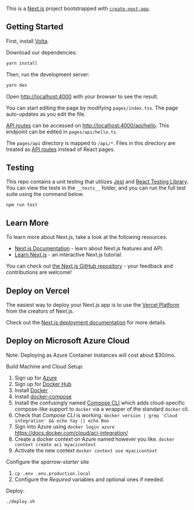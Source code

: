 This is a [Next.js](https://nextjs.org/) project bootstrapped with [`create-next-app`](https://github.com/vercel/next.js/tree/canary/packages/create-next-app).

## Getting Started

First, install [Volta](https://docs.volta.sh/guide/getting-started).

Download our dependencies:

```bash
yarn install
```

Then, run the development server:

```bash
yarn dev
```

Open [http://localhost:4000](http://localhost:4000) with your browser to see the result.

You can start editing the page by modifying `pages/index.tsx`. The page auto-updates as you edit the file.

[API routes](https://nextjs.org/docs/api-routes/introduction) can be accessed on [http://localhost:4000/api/hello](http://localhost:4000/api/hello). This endpoint can be edited in `pages/api/hello.ts`.

The `pages/api` directory is mapped to `/api/*`. Files in this directory are treated as [API routes](https://nextjs.org/docs/api-routes/introduction) instead of React pages.

## Testing

This repo contains a unit testing that utilizes [Jest](https://jestjs.io/) and [React Testing Library](https://testing-library.com/docs/react-testing-library/intro/). You can view the tests in the `__tests__` folder, and you can run the full test suite using the command below.

```
npm run test
```

## Learn More

To learn more about Next.js, take a look at the following resources:

- [Next.js Documentation](https://nextjs.org/docs) - learn about Next.js features and API.
- [Learn Next.js](https://nextjs.org/learn) - an interactive Next.js tutorial.

You can check out [the Next.js GitHub repository](https://github.com/vercel/next.js/) - your feedback and contributions are welcome!

## Deploy on Vercel

The easiest way to deploy your Next.js app is to use the [Vercel Platform](https://vercel.com/new?utm_medium=default-template&filter=next.js&utm_source=create-next-app&utm_campaign=create-next-app-readme) from the creators of Next.js.

Check out the [Next.js deployment documentation](https://nextjs.org/docs/deployment) for more details.

## Deploy on Microsoft Azure Cloud

Note: Deploying as Azure Container Instances will cost about $30/mo.

Build Machine and Cloud Setup:

1. Sign up for [Azure](https://azure.microsoft.com/en-us/)
2. Sign up for [Docker Hub](https://hub.docker.com/signup)
3. Install [Docker](https://docs.docker.com/get-docker/)
4. Install [docker-compose](https://docs.docker.com/compose/install/)
5. Install the confusingly named [Compose
   CLI](https://github.com/docker/compose-cli) which adds cloud-specific
   compose-like support to `docker` via a wrapper of the standard `docker` cli.
6. Check that _Compose CLI_ is working. `docker version | grep 'Cloud integration' && echo Yay || echo Boo`
7. Sign into Azure using `docker login azure` https://docs.docker.com/cloud/aci-integration/
8. Create a docker context on Azure named however you like. `docker context create aci myacicontext`
9. Activate the new context `docker context use myacicontext`

Configure the _sparrow-starter_ site

1. `cp .env .env.production.local`
2. Configure the _Required_ variables and optional ones if needed.

Deploy:

`./deploy.sh`
